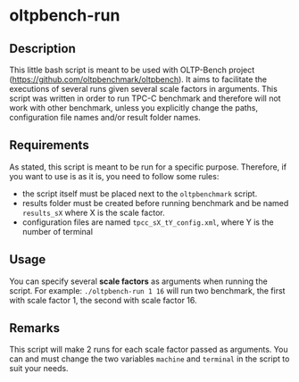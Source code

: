 # oltpbench-run
## Description
This little bash script is meant to be used with OLTP-Bench project (https://github.com/oltpbenchmark/oltpbench).
It aims to facilitate the executions of several runs given several scale factors in arguments.
This script was written in order to run TPC-C benchmark and therefore will not work with other benchmark, unless you explicitly change the paths, configuration file names and/or result folder names.

## Requirements
As stated, this script is meant to be run for a specific purpose. Therefore, if you want to use is as it is, you need to follow some rules:
* the script itself must be placed next to the `oltpbenchmark` script.
* results folder must be created before running benchmark and be named `results_sX` where X is the scale factor.
* configuration files are named `tpcc_sX_tY_config.xml`, where Y is the number of terminal

## Usage
You can specify several **scale factors** as arguments when running the script. For example: `./oltpbench-run 1 16` will run two benchmark, the first with scale factor 1, the second with scale factor 16.

## Remarks
This script will make 2 runs for each scale factor passed as arguments.
You can and must change the two variables `machine` and `terminal` in the script to suit your needs.
